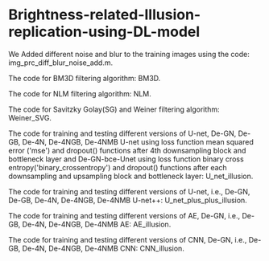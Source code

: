 # Brightness-related-Illusion-replication-using-DL-model
We Added different noise and blur to the training images using the code: img_prc_diff_blur_noise_add.m.

The code for BM3D filtering algorithm: BM3D.

The code for NLM filtering algorithm: NLM.

The code for Savitzky Golay(SG) and Weiner filtering algorithm: Weiner_SVG.

The code for training and testing different versions of U-net, De-GN, De-GB, De-4N, De-4NGB, De-4NMB U-net using loss function mean squared error ('mse') and dropout() functions after 4th downsampling block and bottleneck layer and De-GN-bce-Unet using loss function binary cross entropy('binary_crossentropy') and dropout() functions after each downsampling and upsampling block and bottleneck layer: U_net_illusion.

The code for training and testing different versions of U-net, i.e., De-GN, De-GB, De-4N, De-4NGB, De-4NMB U-net++: U_net_plus_plus_illusion.

The code for training and testing different versions of AE, De-GN, i.e., De-GB, De-4N, De-4NGB, De-4NMB AE: AE_illusion.

The code for training and testing different versions of CNN, De-GN, i.e., De-GB, De-4N, De-4NGB, De-4NMB CNN: CNN_illusion.
